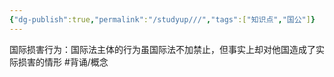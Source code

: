 ```yaml
---
{"dg-publish":true,"permalink":"/studyup///","tags":["知识点","国公"]}
---
```


国际损害行为：国际法主体的行为虽国际法不加禁止，但事实上却对他国造成了实际损害的情形 #背诵/概念 